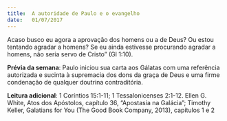 ```yaml
---
title:  A autoridade de Paulo e o evangelho
date:   01/07/2017
---
```


Acaso busco eu agora a aprovação dos homens ou a de Deus? Ou estou tentando agradar a homens? Se eu ainda estivesse procurando agradar a homens, não seria servo de Cristo” (Gl 1:10).

**Prévia da semana**: Paulo iniciou sua carta aos Gálatas com uma referência autorizada e sucinta à supremacia dos dons da graça de Deus e uma firme condenação de qualquer doutrina contraditória.

**Leitura adicional**: 1 Coríntios 15:1-11; 1 Tessalonicenses 2:1-12. Ellen G. White, Atos dos Apóstolos, capítulo 36, “Apostasia na Galácia”; Timothy Keller, Galatians for You (The Good Book Company, 2013), capítulos 1 e 2